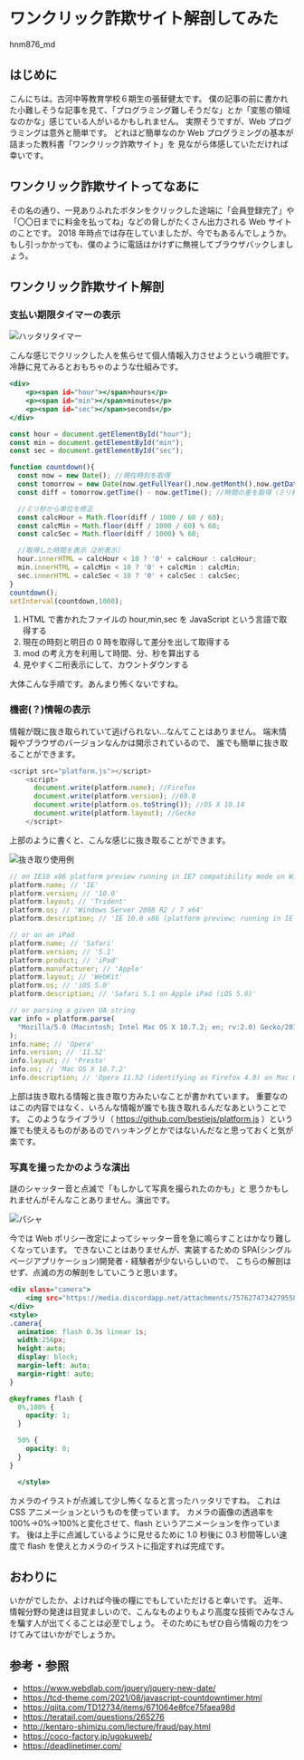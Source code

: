 # ワンクリック詐欺サイト解剖してみた

<span class="author">hnm876_md</span>

## はじめに

こんにちは。古河中等教育学校６期生の張替健太です。
僕の記事の前に書かれた小難しそうな記事を見て、「プログラミング難しそうだな」とか「変態の領域なのかな」感じている人がいるかもしれません。
実際そうですが、Web プログラミングは意外と簡単です。
どれほど簡単なのか Web プログラミングの基本が詰まった教科書「ワンクリック詐欺サイト」を
見ながら体感していただければ幸いです。

## ワンクリック詐欺サイトってなあに

その名の通り、一見ありふれたボタンをクリックした途端に「会員登録完了」や「〇〇日までに料金を払ってね」などの脅しがたくさん出力される Web サイトのことです。
2018 年時点では存在していましたが、今でもあるんでしょうか。
もし引っかかっても、僕のように電話はかけずに無視してブラウザバックしましょう。

## ワンクリック詐欺サイト解剖

### 支払い期限タイマーの表示

![ハッタリタイマー](./image1.png)

こんな感じでクリックした人を焦らせて個人情報入力させようという魂胆です。
冷静に見てみるとおもちゃのような仕組みです。

```html:index.html
<div>
    <p><span id="hour"></span>hours</p>
    <p><span id="min"></span>minutes</p>
    <p><span id="sec"></span>seconds</p>
</div>
```

```js:timer.js
const hour = document.getElementById("hour");
const min = document.getElementById("min");
const sec = document.getElementById("sec");

function countdown(){
  const now = new Date(); //現在時刻を取得
  const tomorrow = new Date(now.getFullYear(),now.getMonth(),now.getDate()+1); //明日の0:00を取得
  const diff = tomorrow.getTime() - now.getTime(); //時間の差を取得（ミリ秒）

  //ミリ秒から単位を修正
  const calcHour = Math.floor(diff / 1000 / 60 / 60);
  const calcMin = Math.floor(diff / 1000 / 60) % 60;
  const calcSec = Math.floor(diff / 1000) % 60;

  //取得した時間を表示（2桁表示）
  hour.innerHTML = calcHour < 10 ? '0' + calcHour : calcHour;
  min.innerHTML = calcMin < 10 ? '0' + calcMin : calcMin;
  sec.innerHTML = calcSec < 10 ? '0' + calcSec : calcSec;
}
countdown();
setInterval(countdown,1000);
```

1. HTML で書かれたファイルの hour,min,sec を JavaScript という言語で取得する
2. 現在の時刻と明日の 0 時を取得して差分を出して取得する
3. mod の考え方を利用して時間、分、秒を算出する
4. 見やすく二桁表示にして、カウントダウンする

大体こんな手順です。あんまり怖くないですね。

### 機密(？)情報の表示

情報が既に抜き取られていて逃げられない…なんてことはありません。
端末情報やブラウザのバージョンなんかは開示されているので、
誰でも簡単に抜き取ることができます。

```js:kowakunaiyo~.js
<script src="platform.js"></script>
    <script>
      document.write(platform.name); //Firefox
      document.write(platform.version); //69.0
      document.write(platform.os.toString()); //OS X 10.14
      document.write(platform.layout); //Gecko
    </script>
```

上部のように書くと、こんな感じに抜き取ることができます。

![抜き取り使用例](./image2.png)

```js
// on IE10 x86 platform preview running in IE7 compatibility mode on Windows 7 64 bit edition
platform.name; // 'IE'
platform.version; // '10.0'
platform.layout; // 'Trident'
platform.os; // 'Windows Server 2008 R2 / 7 x64'
platform.description; // 'IE 10.0 x86 (platform preview; running in IE 7 mode) on Windows Server 2008 R2 / 7 x64'

// or on an iPad
platform.name; // 'Safari'
platform.version; // '5.1'
platform.product; // 'iPad'
platform.manufacturer; // 'Apple'
platform.layout; // 'WebKit'
platform.os; // 'iOS 5.0'
platform.description; // 'Safari 5.1 on Apple iPad (iOS 5.0)'

// or parsing a given UA string
var info = platform.parse(
  "Mozilla/5.0 (Macintosh; Intel Mac OS X 10.7.2; en; rv:2.0) Gecko/20100101 Firefox/4.0 Opera 11.52"
);
info.name; // 'Opera'
info.version; // '11.52'
info.layout; // 'Presto'
info.os; // 'Mac OS X 10.7.2'
info.description; // 'Opera 11.52 (identifying as Firefox 4.0) on Mac OS X 10.7.2'
```

上部は抜き取れる情報と抜き取り方みたいなことが書かれています。
重要なのはこの内容ではなく、いろんな情報が誰でも抜き取れるんだなあということです。
このようなライブラリ（ https://github.com/bestiejs/platform.js ）という誰でも使えるものがあるのでハッキングとかではないんだなと思っておくと気が楽です。

### 写真を撮ったかのような演出

謎のシャッター音と点滅で「もしかして写真を撮られたのかも」と
思うかもしれませんがそんなことありません。演出です。

![パシャ](./image3.png)

今では Web ポリシー改定によってシャッター音を急に鳴らすことはかなり難しくなっています。
できないことはありませんが、実装するための SPA(シングルページアプリケーション)開発者・経験者が少ないらしいので、
こちらの解剖はせず、点滅の方の解剖をしていこうと思います。

```html:camera.html
<div class="camera">
    <img src="https://media.discordapp.net/attachments/757627473427955867/972334826436829184/7.png">
</div>
<style>
.camera{
  animation: flash 0.3s linear 1s;
  width:256px;
  height:auto;
  display: block;
  margin-left: auto;
  margin-right: auto;
}

@keyframes flash {
  0%,100% {
    opacity: 1;
  }

  50% {
    opacity: 0;
  }
}

  </style>
```

カメラのイラストが点滅して少し怖くなると言ったハッタリですね。
これは CSS アニメーションというものを使っています。
カメラの画像の透過率を 100%→0%→100%と変化させて、flash というアニメーションを作っています。
後は上手に点滅しているように見せるために
1.0 秒後に 0.3 秒間等しい速度で flash を使えとカメラのイラストに指定すれば完成です。

## おわりに

いかがでしたか、よければ今後の糧にでもしていただけると幸いです。
近年、情報分野の発達は目覚ましいので、こんなものよりもより高度な技術でみなさんを騙す人が出てくることは必至でしょう。
そのためにもぜひ自ら情報の力をつけてみてはいかがでしょうか。

## 参考・参照

- <https://www.webdlab.com/jquery/jquery-new-date/>
- <https://tcd-theme.com/2021/08/javascript-countdowntimer.html>
- <https://qiita.com/TD12734/items/671064e8fce75faea98d>
- <https://teratail.com/questions/265276>
- <http://kentaro-shimizu.com/lecture/fraud/pay.html>
- <https://coco-factory.jp/ugokuweb/>
- <https://deadlinetimer.com/>
